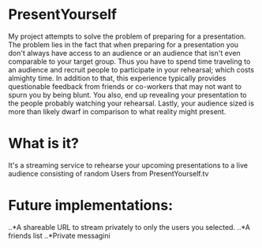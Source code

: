 # PresentYourself
My project attempts to solve the problem of preparing for a presentation.
The problem lies in the fact that when preparing for a presentation you don't always have access to an audience or an audience that isn't even comparable to your target group.  Thus you have to spend time traveling to an audience and recruit people to participate in your rehearsal; which costs almighty time. In addition to that, this experience typically provides questionable feedback from friends or co-workers that may not want to spurn you by being blunt. You also, end up revealing your presentation to the people probably watching your rehearsal. Lastly, your audience sized is more than likely dwarf in comparison to what reality might present.

# What is it?
It's a streaming service to rehearse your upcoming presentations to a live audience consisting of random Users from PresentYourself.tv

# Future implementations:

..*A shareable URL to stream privately to only the users you selected.
..*A friends list
..*Private messagini
